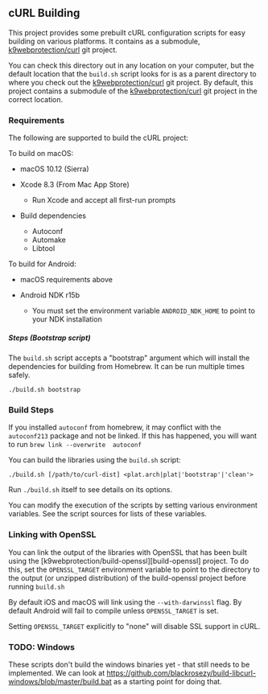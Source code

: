 ## cURL Building ##

This project provides some prebuilt cURL configuration scripts for easy building on various platforms.  It contains as a submodule, [k9webprotection/curl][curl-release] git project.

You can check this directory out in any location on your computer, but the default location that the `build.sh` script looks for is as a parent directory to where you check out the [k9webprotection/curl][curl-release] git project.  By default, this project contains a submodule of the [k9webprotection/curl][curl-release] git project in the correct location.

[curl-release]: https://github.com/bagder/curl

### Requirements ###

The following are supported to build the cURL project:

To build on macOS:

 * macOS 10.12 (Sierra)
 
 * Xcode 8.3 (From Mac App Store)
     * Run Xcode and accept all first-run prompts

 * Build dependencies
     * Autoconf
     * Automake
     * Libtool

To build for Android:

 * macOS requirements above
 
 * Android NDK r15b
     * You must set the environment variable `ANDROID_NDK_HOME` to point to your NDK installation

     
##### Steps (Bootstrap script) #####

The `build.sh` script accepts a "bootstrap" argument which will install the dependencies for building from Homebrew.  It can be run multiple times safely.

    ./build.sh bootstrap


### Build Steps ###

If you installed `autoconf` from homebrew, it may conflict with the `autoconf213` package and not be linked. If this has happened, you will want to run `brew link --overwrite  autoconf`

You can build the libraries using the `build.sh` script:

    ./build.sh [/path/to/curl-dist] <plat.arch|plat|'bootstrap'|'clean'>

Run `./build.sh` itself to see details on its options.

You can modify the execution of the scripts by setting various environment variables.  See the script sources for lists of these variables.


### Linking with OpenSSL ###

You can link the output of the libraries with OpenSSL that has been built using the [k9webprotection/build-openssl][build-openssl] project.  To do this, set the `OPENSSL_TARGET` environment variable to point to the directory to the output (or unzipped distribution) of the build-openssl project before running `build.sh`

By default iOS and macOS will link using the `--with-darwinssl` flag.  By default Android will fail to compile unless `OPENSSL_TARGET` is set.

Setting `OPENSSL_TARGET` explicitly to "none" will disable SSL support in cURL.


### TODO: Windows ###

These scripts don't build the windows binaries yet - that still needs to be implemented.  We can look at https://github.com/blackrosezy/build-libcurl-windows/blob/master/build.bat as a starting point for doing that.

